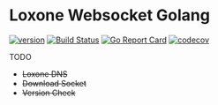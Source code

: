 # Loxone Websocket Golang

[![version](https://img.shields.io/badge/status-beta-orange.svg)](https://github.com/XciD/loxone-ws)
[![Build Status](https://travis-ci.org/XciD/loxone-ws.svg?branch=master)](https://travis-ci.org/XciD/loxone-ws)
[![Go Report Card](https://goreportcard.com/badge/github.com/XciD/loxone-ws)](https://goreportcard.com/report/github.com/XciD/loxone-ws)
[![codecov](https://codecov.io/gh/XciD/loxone-ws/branch/master/graph/badge.svg)](https://codecov.io/gh/XciD/loxone-ws)


TODO
  - ~~Loxone DNS~~
  - ~~Download Socket~~
  - ~~Version Check~~